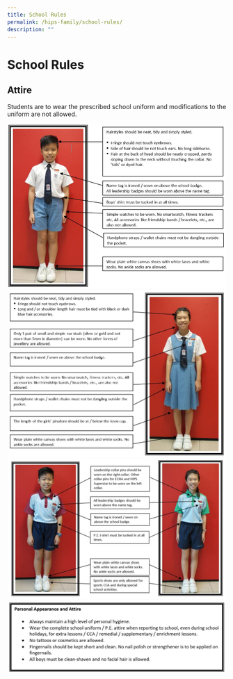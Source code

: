 ```yaml
---
title: School Rules
permalink: /hips-family/school-rules/
description: ""
---
```


# School Rules

## Attire

Students are to wear the prescribed school uniform and modifications to the uniform are not allowed.

![](/images/School%20uniform_boy.jpeg)
![](/images/School%20Uniform_girl.jpeg)
![](/images/PE%20tshirt.jpg)
![](/images/Personal%20appearance.jpeg)